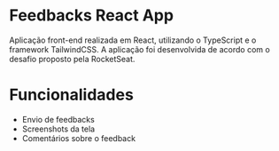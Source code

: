 # Feedbacks React App

Aplicação front-end realizada em React, utilizando o TypeScript e o framework TailwindCSS. A aplicação foi desenvolvida de acordo com o desafio proposto pela RocketSeat.

# Funcionalidades

- Envio de feedbacks
- Screenshots da tela
- Comentários sobre o feedback
